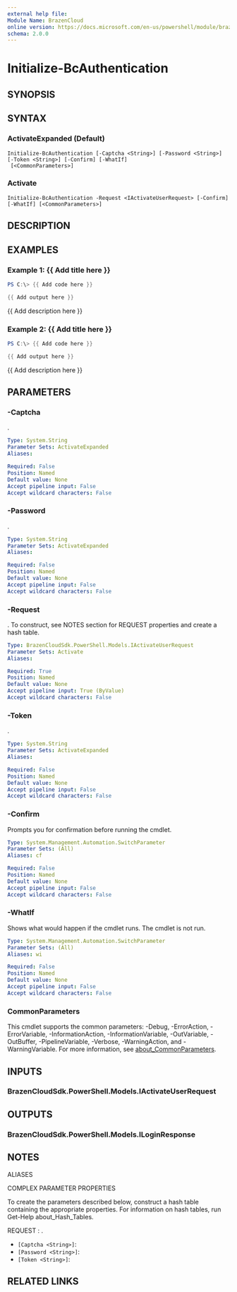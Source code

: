 ```yaml
---
external help file:
Module Name: BrazenCloud
online version: https://docs.microsoft.com/en-us/powershell/module/brazencloud/initialize-bcauthentication
schema: 2.0.0
---
```


# Initialize-BcAuthentication

## SYNOPSIS


## SYNTAX

### ActivateExpanded (Default)
```
Initialize-BcAuthentication [-Captcha <String>] [-Password <String>] [-Token <String>] [-Confirm] [-WhatIf]
 [<CommonParameters>]
```

### Activate
```
Initialize-BcAuthentication -Request <IActivateUserRequest> [-Confirm] [-WhatIf] [<CommonParameters>]
```

## DESCRIPTION


## EXAMPLES

### Example 1: {{ Add title here }}
```powershell
PS C:\> {{ Add code here }}

{{ Add output here }}
```

{{ Add description here }}

### Example 2: {{ Add title here }}
```powershell
PS C:\> {{ Add code here }}

{{ Add output here }}
```

{{ Add description here }}

## PARAMETERS

### -Captcha
.

```yaml
Type: System.String
Parameter Sets: ActivateExpanded
Aliases:

Required: False
Position: Named
Default value: None
Accept pipeline input: False
Accept wildcard characters: False
```

### -Password
.

```yaml
Type: System.String
Parameter Sets: ActivateExpanded
Aliases:

Required: False
Position: Named
Default value: None
Accept pipeline input: False
Accept wildcard characters: False
```

### -Request
.
To construct, see NOTES section for REQUEST properties and create a hash table.

```yaml
Type: BrazenCloudSdk.PowerShell.Models.IActivateUserRequest
Parameter Sets: Activate
Aliases:

Required: True
Position: Named
Default value: None
Accept pipeline input: True (ByValue)
Accept wildcard characters: False
```

### -Token
.

```yaml
Type: System.String
Parameter Sets: ActivateExpanded
Aliases:

Required: False
Position: Named
Default value: None
Accept pipeline input: False
Accept wildcard characters: False
```

### -Confirm
Prompts you for confirmation before running the cmdlet.

```yaml
Type: System.Management.Automation.SwitchParameter
Parameter Sets: (All)
Aliases: cf

Required: False
Position: Named
Default value: None
Accept pipeline input: False
Accept wildcard characters: False
```

### -WhatIf
Shows what would happen if the cmdlet runs.
The cmdlet is not run.

```yaml
Type: System.Management.Automation.SwitchParameter
Parameter Sets: (All)
Aliases: wi

Required: False
Position: Named
Default value: None
Accept pipeline input: False
Accept wildcard characters: False
```

### CommonParameters
This cmdlet supports the common parameters: -Debug, -ErrorAction, -ErrorVariable, -InformationAction, -InformationVariable, -OutVariable, -OutBuffer, -PipelineVariable, -Verbose, -WarningAction, and -WarningVariable. For more information, see [about_CommonParameters](http://go.microsoft.com/fwlink/?LinkID=113216).

## INPUTS

### BrazenCloudSdk.PowerShell.Models.IActivateUserRequest

## OUTPUTS

### BrazenCloudSdk.PowerShell.Models.ILoginResponse

## NOTES

ALIASES

COMPLEX PARAMETER PROPERTIES

To create the parameters described below, construct a hash table containing the appropriate properties. For information on hash tables, run Get-Help about_Hash_Tables.


REQUEST <IActivateUserRequest>: .
  - `[Captcha <String>]`: 
  - `[Password <String>]`: 
  - `[Token <String>]`: 

## RELATED LINKS

